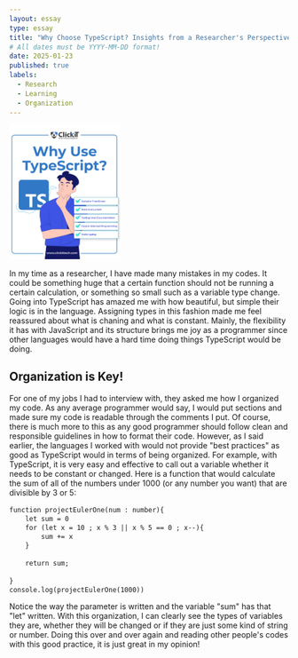 ```yaml
---
layout: essay
type: essay
title: "Why Choose TypeScript? Insights from a Researcher's Perspective"
# All dates must be YYYY-MM-DD format!
date: 2025-01-23
published: true
labels:
  - Research
  - Learning
  - Organization
---
```


<img width="200px" class="rounded float-start pe-4" src="../img/Diagrams-1.jpg">

In my time as a researcher, I have made many mistakes in my codes. It could be something huge that a certain function should not be running a certain calculation, or something so small such as a variable type change. Going into TypeScript has amazed me with how beautiful, but simple their logic is in the language. Assigning types in this fashion made me feel reassured about what is chaning and what is constant. Mainly, the flexibility it has with JavaScript and its structure brings me joy as a programmer since other languages would have a hard time doing things TypeScript would be doing. 

## Organization is Key!

For one of my jobs I had to interview with, they asked me how I organized my code. As any average programmer would say, I would put sections and made sure my code is readable through the comments I put. Of course, there is much more to this as any good programmer should follow clean and responsible guidelines in how to format their code. However, as I said earlier, the languages I worked with would not provide "best practices" as good as TypeScript would in terms of being organized. For example, with TypeScript, it is very easy and effective to call out a variable whether it needs to be constant or changed. Here is a function that would calculate the sum of all of the numbers under 1000 (or any number you want) that are divisible by 3 or 5:

```
function projectEulerOne(num : number){
    let sum = 0
    for (let x = 10 ; x % 3 || x % 5 == 0 ; x--){
        sum += x
    } 

    return sum;

}
console.log(projectEulerOne(1000))
```

Notice the way the parameter is written and the variable "sum" has that "let" written. With this organization, I can clearly see the types of variables they are, whether they will be changed or if they are just some kind of string or number. Doing this over and over again and reading other people's codes with this good practice, it is just great in my opinion! 




